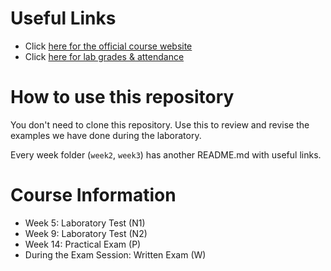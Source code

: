 # Useful Links
* Click [here for the official course website](https://mrlini.github.io/teaching/csa/#course-requirements)
* Click [here for lab grades & attendance](https://docs.google.com/spreadsheets/d/1I-fYo4jChFJ3PNApregc2e4iiWaKHn-V54eRPeBftJg/edit?usp=sharing)

# How to use this repository
You don't need to clone this repository. Use this to review and revise the examples we have done during the laboratory.

Every week folder (`week2`, `week3`) has another README\.md with useful links.


# Course Information
* Week 5: Laboratory Test (N1)
* Week 9: Laboratory Test (N2)
* Week 14: Practical Exam (P)
* During the Exam Session: Written Exam (W)

